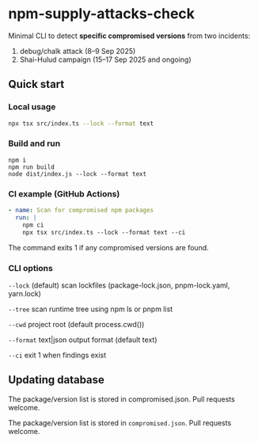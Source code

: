 # npm-supply-attacks-check

Minimal CLI to detect **specific compromised versions** from two incidents:
1. debug/chalk attack (8–9 Sep 2025)
2. Shai-Hulud campaign (15–17 Sep 2025 and ongoing)

## Quick start

### Local usage

```bash
npx tsx src/index.ts --lock --format text
```

### Build and run

```
npm i
npm run build
node dist/index.js --lock --format text
```

### CI example (GitHub Actions)

```yaml
- name: Scan for compromised npm packages
  run: |
    npm ci
    npx tsx src/index.ts --lock --format text --ci
```

The command exits 1 if any compromised versions are found.

### CLI options

`--lock` (default) scan lockfiles (package-lock.json, pnpm-lock.yaml, yarn.lock)

`--tree` scan runtime tree using npm ls or pnpm list

`--cwd` <path> project root (default process.cwd())

`--format` text|json output format (default text)

`--ci` exit 1 when findings exist

## Updating database

The package/version list is stored in compromised.json. Pull requests welcome.

The package/version list is stored in `compromised.json`. Pull requests welcome.
